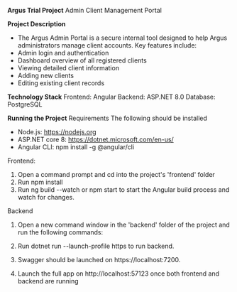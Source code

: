 **Argus Trial Project**
 Admin Client Management Portal

**Project Description**
- The Argus Admin Portal is a secure internal tool designed to help Argus administrators manage client accounts. Key features include:
- Admin login and authentication
- Dashboard overview of all registered clients
- Viewing detailed client information
- Adding new clients
- Editing existing client records

**Technology Stack**
Frontend: Angular
Backend: ASP.NET 8.0
Database: PostgreSQL

**Running the Project**
Requirements
The following should be installed
- Node.js: https://nodejs.org
- ASP.NET core 8: https://dotnet.microsoft.com/en-us/
- Angular CLI:
npm install -g @angular/cli

Frontend:
1. Open a command prompt and cd into the project's 'frontend' folder
2. Run npm install
3. Run ng build --watch or npm start to start the Angular build process and watch for changes.

Backend
1. Open a new command window in the 'backend' folder of the project and run the following commands:
2. Run dotnet run --launch-profile https to run backend.
3. Swagger should be launched on https://localhost:7200.
  
5. Launch the full app on http://localhost:57123 once both frontend and backend are running
